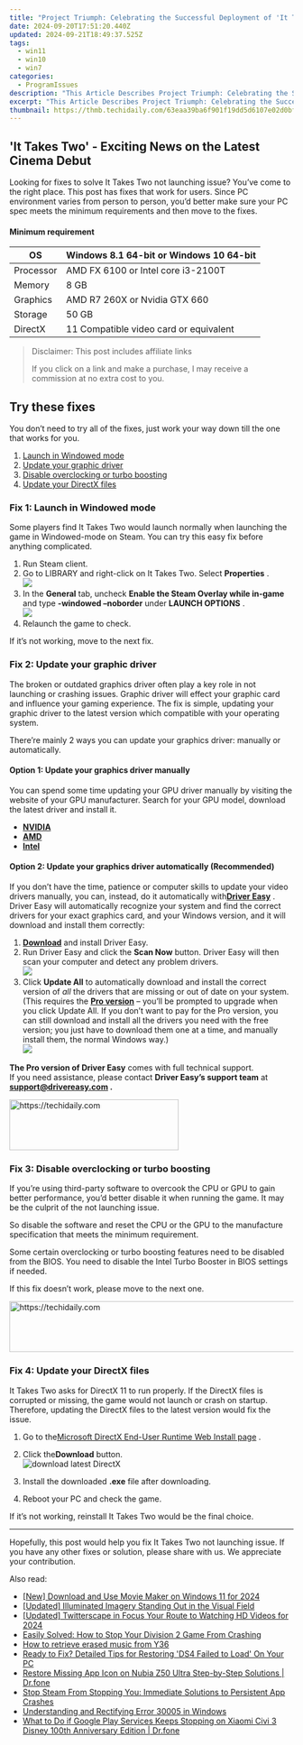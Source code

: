 ```yaml
---
title: "Project Triumph: Celebrating the Successful Deployment of 'It Takes Two'"
date: 2024-09-20T17:51:20.440Z
updated: 2024-09-21T18:49:37.525Z
tags:
  - win11
  - win10
  - win7
categories:
  - ProgramIssues
description: "This Article Describes Project Triumph: Celebrating the Successful Deployment of 'It Takes Two'"
excerpt: "This Article Describes Project Triumph: Celebrating the Successful Deployment of 'It Takes Two'"
thumbnail: https://thmb.techidaily.com/63eaa39ba6f901f19dd5d6107e02d0bfc04195c0f440f8e4bb186694932a1b6e.jpg
---
```


## 'It Takes Two' - Exciting News on the Latest Cinema Debut

Looking for fixes to solve It Takes Two not launching issue? You’ve come to the right place. This post has fixes that work for users. Since PC environment varies from person to person, you’d better make sure your PC spec meets the minimum requirements and then move to the fixes.

#### Minimum requirement

| OS        | Windows 8.1 64-bit or Windows 10 64-bit |
| --------- | --------------------------------------- |
| Processor | AMD FX 6100 or Intel core i3-2100T      |
| Memory    | 8 GB                                    |
| Graphics  | AMD R7 260X or Nvidia GTX 660           |
| Storage   | 50 GB                                   |
| DirectX   | 11 Compatible video card or equivalent  |

>  Disclaimer: This post includes affiliate links
>
>  If you click on a link and make a purchase, I may receive a commission at no extra cost to you.
>

## Try these fixes

 You don’t need to try all of the fixes, just work your way down till the one that works for you.

1. [Launch in Windowed mode](https://tools.techidaily.com/drivereasy/download/)
2. [Update your graphic driver](https://tools.techidaily.com/drivereasy/download/)
3. [Disable overclocking or turbo boosting](https://tools.techidaily.com/drivereasy/download/)
4. [Update your DirectX files](https://tools.techidaily.com/drivereasy/download/)

### Fix 1: Launch in Windowed mode

 Some players find It Takes Two would launch normally when launching the game in Windowed-mode on Steam. You can try this easy fix before anything complicated.

1. Run Steam client.
2. Go to LIBRARY and right-click on It Takes Two. Select **Properties** .  
![](https://images.drivereasy.com/wp-content/uploads/2021/04/properties-steam.jpg)
3. In the **General** tab, uncheck **Enable the Steam Overlay while in-game** and type **\-windowed –noborder** under **LAUNCH OPTIONS** .  
![](https://images.drivereasy.com/wp-content/uploads/2021/05/2021-05-17_10-37-19.jpg)
4. Relaunch the game to check.

If it’s not working, move to the next fix.

### Fix 2: Update your graphic driver

 The broken or outdated graphics driver often play a key role in not launching or crashing issues. Graphic driver will effect your graphic card and influence your gaming experience. The fix is simple, updating your graphic driver to the latest version which compatible with your operating system.

 There’re mainly 2 ways you can update your graphics driver: manually or automatically.

#### Option 1: Update your graphics driver manually

 You can spend some time updating your GPU driver manually by visiting the website of your GPU manufacturer. Search for your GPU model, download the latest driver and install it.

* **[NVIDIA](https://tools.techidaily.com/drivereasy/download/)**
* **[AMD](https://www.amd.com/en/support)**
* **[Intel](https://downloadcenter.intel.com/product/80939/Graphics)**

#### Option 2: Update your graphics driver automatically (Recommended)

 If you don’t have the time, patience or computer skills to update your video drivers manually, you can, instead, do it automatically with[**Driver Easy**](https://tools.techidaily.com/drivereasy/download/) . Driver Easy will automatically recognize your system and find the correct drivers for your exact graphics card, and your Windows version, and it will download and install them correctly:

1. **[Download](https://tools.techidaily.com/drivereasy/download/)**  and install Driver Easy.
2. Run Driver Easy and click the **Scan Now** button. Driver Easy will then scan your computer and detect any problem drivers.  
![](https://images.drivereasy.com/wp-content/uploads/2020/08/Scan-now.jpg)
3. Click **Update All** to automatically download and install the correct version of _all_ the drivers that are missing or out of date on your system.(This requires the **[Pro version](https://tools.techidaily.com/drivereasy/download/)**  – you’ll be prompted to upgrade when you click Update All. If you don’t want to pay for the Pro version, you can still download and install all the drivers you need with the free version; you just have to download them one at a time, and manually install them, the normal Windows way.)  
![](https://images.drivereasy.com/wp-content/uploads/2020/09/de-update-all-rtx-3080.jpg)

**The Pro version of Driver Easy** comes with full technical support.  
 If you need assistance, please contact **Driver Easy’s support team** at **[support@drivereasy.com](https://tools.techidaily.com/drivereasy/download/) .**

<!-- affiliate ads begin -->
<a href="https://aligracehair.sjv.io/c/5597632/1902289/19272" target="_top" id="1902289">
  <img src="//a.impactradius-go.com/display-ad/19272-1902289" border="0" alt="https://techidaily.com" width="300" height="90"/>
</a>
<img height="0" width="0" src="https://aligracehair.sjv.io/i/5597632/1902289/19272" style="position:absolute;visibility:hidden;" border="0" />
<!-- affiliate ads end -->

### Fix 3: Disable overclocking or turbo boosting

 If you’re using third-party software to overcook the CPU or GPU to gain better performance, you’d better disable it when running the game. It may be the culprit of the not launching issue.

 So disable the software and reset the CPU or the GPU to the manufacture specification that meets the minimum requirement.

 Some certain overclocking or turbo boosting features need to be disabled from the BIOS. You need to disable the Intel Turbo Booster in BIOS settings if needed.

If this fix doesn’t work, please move to the next one.

<!-- affiliate ads begin -->
<a href="https://jalbum-affiliate-program.sjv.io/c/5597632/1838960/17916" target="_top" id="1838960">
  <img src="//a.impactradius-go.com/display-ad/17916-1838960" border="0" alt="https://techidaily.com" width="728" height="90"/>
</a>
<img height="0" width="0" src="https://jalbum-affiliate-program.sjv.io/i/5597632/1838960/17916" style="position:absolute;visibility:hidden;" border="0" />
<!-- affiliate ads end -->

### Fix 4: Update your DirectX files

 It Takes Two asks for DirectX 11 to run properly. If the DirectX files is corrupted or missing, the game would not launch or crash on startup. Therefore, updating the DirectX files to the latest version would fix the issue.

1. Go to the[Microsoft DirectX End-User Runtime Web Install page](https://www.microsoft.com/en-us/download/details.aspx?id=35) .
2. Click the**Download** button.  
![download latest DirectX](https://images.drivereasy.com/wp-content/uploads/2021/03/download-latest-DirectX.jpg)
3. Install the downloaded **.exe** file after downloading.

4. Reboot your PC and check the game.

 If it’s not working, reinstall It Takes Two would be the final choice.

---

 Hopefully, this post would help you fix It Takes Two not launching issue. If you have any other fixes or solution, please share with us. We appreciate your contribution.

<ins class="adsbygoogle"
     style="display:block"
     data-ad-format="autorelaxed"
     data-ad-client="ca-pub-7571918770474297"
     data-ad-slot="1223367746"></ins>

<ins class="adsbygoogle"
     style="display:block"
     data-ad-client="ca-pub-7571918770474297"
     data-ad-slot="8358498916"
     data-ad-format="auto"
     data-full-width-responsive="true"></ins>

<span class="atpl-alsoreadstyle">Also read:</span>
<div><ul>
<li><a href="https://article-tips.techidaily.com/new-download-and-use-movie-maker-on-windows-11-for-2024/"><u>[New] Download and Use Movie Maker on Windows 11 for 2024</u></a></li>
<li><a href="https://some-techniques.techidaily.com/updated-illuminated-imagery-standing-out-in-the-visual-field/"><u>[Updated] Illuminated Imagery Standing Out in the Visual Field</u></a></li>
<li><a href="https://twitter-clips.techidaily.com/updated-twitterscape-in-focus-your-route-to-watching-hd-videos-for-2024/"><u>[Updated] Twitterscape in Focus Your Route to Watching HD Videos for 2024</u></a></li>
<li><a href="https://win-able.techidaily.com/1723009050571-easily-solved-how-to-stop-your-division-2-game-from-crashing/"><u>Easily Solved: How to Stop Your Division 2 Game From Crashing</u></a></li>
<li><a href="https://blog-min.techidaily.com/how-to-retrieve-erased-music-from-y36-by-fonelab-android-recover-music/"><u>How to retrieve erased music from Y36</u></a></li>
<li><a href="https://win-able.techidaily.com/ready-to-fix-detailed-tips-for-restoring-ds4-failed-to-load-on-your-pc/"><u>Ready to Fix? Detailed Tips for Restoring 'DS4 Failed to Load' On Your PC</u></a></li>
<li><a href="https://fix-guide.techidaily.com/restore-missing-app-icon-on-nubia-z50-ultra-step-by-step-solutions-drfone-by-drfone-fix-android-problems-fix-android-problems/"><u>Restore Missing App Icon on Nubia Z50 Ultra Step-by-Step Solutions | Dr.fone</u></a></li>
<li><a href="https://win-able.techidaily.com/stop-steam-from-stopping-you-immediate-solutions-to-persistent-app-crashes/"><u>Stop Steam From Stopping You: Immediate Solutions to Persistent App Crashes</u></a></li>
<li><a href="https://games-able.techidaily.com/understanding-and-rectifying-error-30005-in-windows/"><u>Understanding and Rectifying Error 30005 in Windows</u></a></li>
<li><a href="https://howto.techidaily.com/what-to-do-if-google-play-services-keeps-stopping-on-xiaomi-civi-3-disney-100th-anniversary-edition-drfone-by-drfone-fix-android-problems-fix-android-problems/"><u>What to Do if Google Play Services Keeps Stopping on Xiaomi Civi 3 Disney 100th Anniversary Edition | Dr.fone</u></a></li>
</ul></div>

